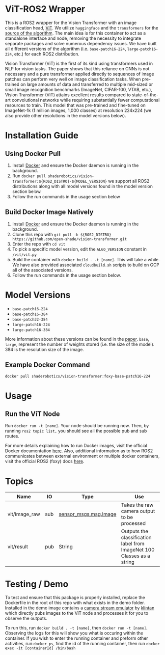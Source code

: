 # ViT-ROS2 Wrapper

This is a ROS2 wrapper for the Vision Transformer with an image classification head, [ViT](https://arxiv.org/abs/2010.11929). We utilize `huggingface` and the `transformers` for the [source of the algorithm](https://huggingface.co/google/vit-base-patch16-224). The main idea is for this container to act as a standalone interface and node, removing the necessity to integrate separate packages and solve numerous dependency issues. We have built all different versions of the algorithm (i.e. `base-patch16-224`, `large-patch16-224`, etc.) for each ROS2 distribution.

Vision Transformer (ViT) is the first of its kind using transformers used in NLP for vision tasks. The paper shows that this reliance on CNNs is not necessary and a pure transformer applied directly to sequences of image patches can perform very well on image classification tasks. When pre-trained on large amounts of data and transferred to multiple mid-sized or small image recognition benchmarks (ImageNet, CIFAR-100, VTAB, etc.), Vision Transformer (ViT) attains excellent results compared to state-of-the-art convolutional networks while requiring substantially fewer computational resources to train. This model that was pre-trained and fine-tuned on ImageNet-1k (1 million images, 1,000 classes) at resolution 224x224 (we also provide other resolutions in the model versions below).

# Installation Guide

## Using Docker Pull
1. Install [Docker](https://www.docker.com/) and ensure the Docker daemon is running in the background.
2. Run ```docker pull shaderobotics/vision-transformer:${ROS2_DISTRO}-${MODEL_VERSION}``` we support all ROS2 distributions along with all model versions found in the model version section below.
3. Follow the run commands in the usage section below

## Build Docker Image Natively
1. Install [Docker](https://www.docker.com/) and ensure the Docker daemon is running in the background.
2. Clone this repo with ```git pull -b ${ROS2_DISTRO} https://github.com/open-shade/vision-transformer.git```
3. Enter the repo with ```cd vit```
4. To pick a specific model version, edit the `ALGO_VERSION` constant in `/vit/vit.py`
5. Build the container with ```docker build . -t [name]```. This will take a while. We have also provided associated `cloudbuild.sh` scripts to build on GCP all of the associated versions.
6. Follow the run commands in the usage section below.

# Model Versions

* ```base-patch16-224```
* ```base-patch16-384```
* ```base-patch32-384```
* ```large-patch16-224```
* ```large-patch16-384```

More information about these versions can be found in the [paper](https://arxiv.org/abs/2010.11929). `base`, `large`, represent the number of weights stored (i.e. the size of the model). 384 is the resolution size of the image. 

## Example Docker Command

```bash
docker pull shaderobotics/vision-transformer:foxy-base-patch16-224
```

# Usage
## Run the ViT Node 
Run ```docker run -t [name]```. Your node should be running now. Then, by running ```ros2 topic list,``` you should see all the possible pub and sub routes.

For more details explaining how to run Docker images, visit the official Docker documentation [here](https://docs.docker.com/engine/reference/run/). Also, additional information as to how ROS2 communicates between external environment or multiple docker containers, visit the official ROS2 (foxy) docs [here](https://docs.ros.org/en/foxy/How-To-Guides/Run-2-nodes-in-single-or-separate-docker-containers.html#). 

# Topics

| Name                   | IO  | Type                             | Use                                                               |
|------------------------|-----|----------------------------------|-------------------------------------------------------------------|
| vit/image_raw       | sub | [sensor_msgs.msg.Image](http://docs.ros.org/en/noetic/api/sensor_msgs/html/msg/Image.html)            | Takes the raw camera output to be processed                       |
 | vit/result           | pub | String            | Outputs the classification label from ImageNet 100 Classes as a string |

# Testing / Demo
To test and ensure that this package is properly installed, replace the Dockerfile in the root of this repo with what exists in the demo folder. Installed in the demo image contains a [camera stream emulator](https://github.com/klintan/ros2_video_streamer) by [klintan](https://github.com/klintan) which directly pubs images to the ViT node and processes it for you to observe the outputs.

To run this, run ```docker build . -t [name]```, then ```docker run -t [name]```. Observing the logs for this will show you what is occuring within the container. If you wish to enter the running container and preform other activities, run ```docker ps```, find the id of the running container, then run ```docker exec -it [containerId] /bin/bash```
